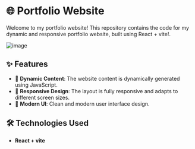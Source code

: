 
# 🌐 Portfolio Website

Welcome to my portfolio website! This repository contains the code for my dynamic and responsive portfolio website, built using React + vite!.

![image](https://github.com/user-attachments/assets/971898b2-0c66-43c8-8326-111fd200ea0e)


## ✨ Features

- 🚀 **Dynamic Content**: The website content is dynamically generated using JavaScript.
- 📱 **Responsive Design**: The layout is fully responsive and adapts to different screen sizes.
- 🎨 **Modern UI**: Clean and modern user interface design.

## 🛠 Technologies Used
- **React + vite**
